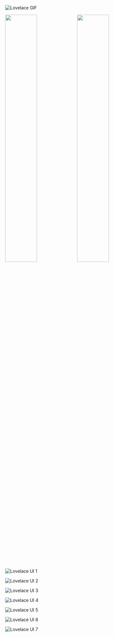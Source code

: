 ![Lovelace GIF](/images/Lovelace.gif)

<img src="/images/Phone_01.png" width="45%" height="45%" />

<img src="/images/Phone_02.png" width="45%" height="45%" />

![Lovelace UI 1](/images/01_Lovelace.png)

![Lovelace UI 2](/images/02_Data.png)

![Lovelace UI 3](/images/03_RPi.png)

![Lovelace UI 4](/images/04_Home.png)

![Lovelace UI 5](/images/05_Bathroom.png)

![Lovelace UI 6](/images/06_Kitchen.png)

![Lovelace UI 7](/images/07_Bedroom.png)
